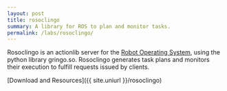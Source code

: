 ```yaml
---
layout: post
title: rosoclingo
summary: A library for ROS to plan and monitor tasks.
permalink: /labs/rosoclingo/
---
```

Rosoclingo is an actionlib server for the [Robot Operating System](http://www.ros.org), using the python library gringo.so.
Rosoclingo generates task plans and monitors their execution to fulfill requests issued by clients.

[Download and Resources]({{ site.uniurl }}/rosoclingo)
